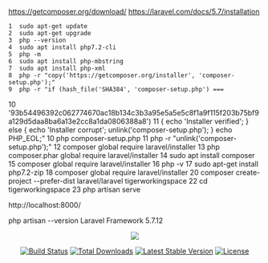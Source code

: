 
https://getcomposer.org/download/
https://laravel.com/docs/5.7/installation

    1  sudo apt-get update
    2  sudo apt-get upgrade
    3  php --version
    4  sudo apt install php7.2-cli
    5  php -m
    6  sudo apt install php-mbstring
    7  sudo apt install php-xml
    8  php -r "copy('https://getcomposer.org/installer', 'composer-setup.php');"
    9  php -r "if (hash_file('SHA384', 'composer-setup.php') === 
   10  '93b54496392c062774670ac18b134c3b3a95e5a5e5c8f1a9f115f203b75bf9a129d5daa8ba6a13e2cc8a1da0806388a8') 
   11  { echo 'Installer verified'; } else { echo 'Installer corrupt'; unlink('composer-setup.php'); } echo PHP_EOL;"
   10  php composer-setup.php
   11  php -r "unlink('composer-setup.php');"
   12  composer global require laravel/installer
   13  php composer.phar global require laravel/installer
   14  sudo apt install composer
   15  composer global require laravel/installer
   16  php -v
   17  sudo apt-get install php7.2-zip
   18  composer global require laravel/installer
   20  composer create-project --prefer-dist laravel/laravel tigerworkingspace
   22  cd tigerworkingspace
   23  php artisan serve

 http://localhost:8000/

php artisan --version
Laravel Framework 5.7.12

<p align="center"><img src="https://laravel.com/assets/img/components/logo-laravel.svg"></p>

<p align="center">
<a href="https://travis-ci.org/laravel/framework"><img src="https://travis-ci.org/laravel/framework.svg" alt="Build Status"></a>
<a href="https://packagist.org/packages/laravel/framework"><img src="https://poser.pugx.org/laravel/framework/d/total.svg" alt="Total Downloads"></a>
<a href="https://packagist.org/packages/laravel/framework"><img src="https://poser.pugx.org/laravel/framework/v/stable.svg" alt="Latest Stable Version"></a>
<a href="https://packagist.org/packages/laravel/framework"><img src="https://poser.pugx.org/laravel/framework/license.svg" alt="License"></a>
</p>

